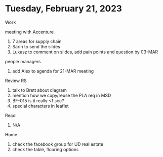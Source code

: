 # Tuesday, February 21, 2023

Work

meeting with Accenture
1. 7 areas for supply chain
2. Sarin to send the slides
3. Lukasz to comment on slides, add pain points and question by 03-MAR

people managers
1. add Alex to agenda for 21-MAR meeting

Review RS
1. talk to Brett about diagram
2. mention how we copy/reuse the PLA req in MSD
3. BF-015 is it really <1 sec?
4. special characters in leaflet

Read

1. N/A

Home
1. check the facebook group for UD real estate
2. check the table, flooring options